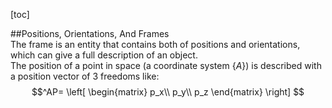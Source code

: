 [toc]  

##Positions, Orientations, And Frames    
The frame is an entity that contains both of positions and orientations, which can give a full description of an object.     
The position of a point in space (a coordinate system $\left\{A\right\}$) is described with a position vector of 3 freedoms like:
$$^AP=
\left[
\begin{matrix}
p_x\\
p_y\\
p_z
\end{matrix}
\right]
$$
